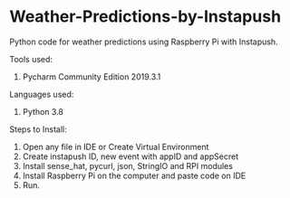 # Weather-Predictions-by-Instapush
Python code for weather predictions using Raspberry Pi with Instapush.

Tools used:
1. Pycharm Community Edition 2019.3.1

Languages used:
1. Python 3.8

Steps to Install:
1. Open any file in IDE or Create Virtual Environment
2. Create instapush ID, new event with appID and appSecret
3. Install sense_hat, pycurl, json, StringIO and RPI modules
4. Install Raspberry Pi on the computer and paste code on IDE
5. Run.
